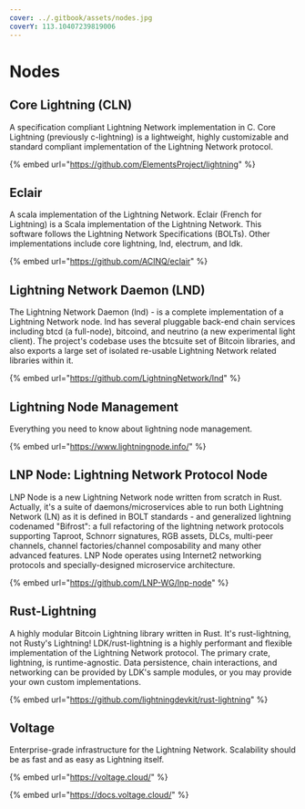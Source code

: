 ```yaml
---
cover: ../.gitbook/assets/nodes.jpg
coverY: 113.10407239819006
---
```


# Nodes

## Core Lightning (CLN)

A specification compliant Lightning Network implementation in C. Core Lightning (previously c-lightning) is a lightweight, highly customizable and standard compliant implementation of the Lightning Network protocol.

{% embed url="https://github.com/ElementsProject/lightning" %}

## Eclair

A scala implementation of the Lightning Network. Eclair (French for Lightning) is a Scala implementation of the Lightning Network. This software follows the Lightning Network Specifications (BOLTs). Other implementations include core lightning, lnd, electrum, and ldk.

{% embed url="https://github.com/ACINQ/eclair" %}

## Lightning Network Daemon (LND)

The Lightning Network Daemon (lnd) - is a complete implementation of a Lightning Network node. lnd has several pluggable back-end chain services including btcd (a full-node), bitcoind, and neutrino (a new experimental light client). The project's codebase uses the btcsuite set of Bitcoin libraries, and also exports a large set of isolated re-usable Lightning Network related libraries within it.

{% embed url="https://github.com/LightningNetwork/lnd" %}

## Lightning Node Management

Everything you need to know about lightning node management.

{% embed url="https://www.lightningnode.info/" %}

## LNP Node: Lightning Network Protocol Node

LNP Node is a new Lightning Network node written from scratch in Rust. Actually, it's a suite of daemons/microservices able to run both Lightning Network (LN) as it is defined in BOLT standards - and generalized lightning codenamed "Bifrost": a full refactoring of the lightning network protocols supporting Taproot, Schnorr signatures, RGB assets, DLCs, multi-peer channels, channel factories/channel composability and many other advanced features. LNP Node operates using Internet2 networking protocols and specially-designed microservice architecture.

{% embed url="https://github.com/LNP-WG/lnp-node" %}

## Rust-Lightning

A highly modular Bitcoin Lightning library written in Rust. It's rust-lightning, not Rusty's Lightning! LDK/rust-lightning is a highly performant and flexible implementation of the Lightning Network protocol. The primary crate, lightning, is runtime-agnostic. Data persistence, chain interactions, and networking can be provided by LDK's sample modules, or you may provide your own custom implementations.

{% embed url="https://github.com/lightningdevkit/rust-lightning" %}

## Voltage

Enterprise-grade infrastructure for the Lightning Network. Scalability should be as fast and as easy as Lightning itself.

{% embed url="https://voltage.cloud/" %}

{% embed url="https://docs.voltage.cloud/" %}
